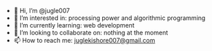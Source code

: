 - 👋 Hi, I’m @jugle007
- 👀 I’m interested in: processing power and algorithmic programming
- 🌱 I’m currently learning: web development
- 💞️ I’m looking to collaborate on: nothing at the moment
- 📫 How to reach me: juglekishore007@gmail.com

<!---
jugle007/jugle007 is a ✨ special ✨ repository because its `README.md` (this file) appears on your GitHub profile.
You can click the Preview link to take a look at your changes.
--->
